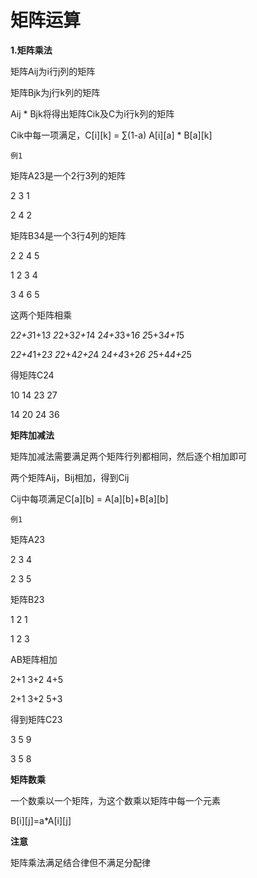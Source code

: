 矩阵运算
==================

**1.矩阵乘法**

矩阵Aij为i行j列的矩阵

矩阵Bjk为j行k列的矩阵

Aij * Bjk将得出矩阵Cik及C为i行k列的矩阵

Cik中每一项满足，C[i][k] = ∑(1-a) A[i][a] * B[a][k]

`例1`

矩阵A23是一个2行3列的矩阵

2 3 1

2 4 2

矩阵B34是一个3行4列的矩阵

2 2 4 5

1 2 3 4

3 4 6 5

这两个矩阵相乘

2*2+3*1+1*3 2*2+3*2+1*4 2*4+3*3+1*6 2*5+3*4+1*5

2*2+4*1+2*3 2*2+4*2+2*4 2*4+4*3+2*6 2*5+4*4+2*5

得矩阵C24

10 14 23 27

14 20 24 36

**矩阵加减法**

矩阵加减法需要满足两个矩阵行列都相同，然后逐个相加即可

两个矩阵Aij，Bij相加，得到Cij

Cij中每项满足C[a][b] = A[a][b]+B[a][b]

`例1`

矩阵A23

2 3 4 

2 3 5

矩阵B23

1 2 1

1 2 3

AB矩阵相加

2+1 3+2 4+5

2+1 3+2 5+3

得到矩阵C23

3 5 9

3 5 8

**矩阵数乘**

一个数乘以一个矩阵，为这个数乘以矩阵中每一个元素

B[i][j]=a\*A[i][j]

**注意**

矩阵乘法满足结合律但不满足分配律
